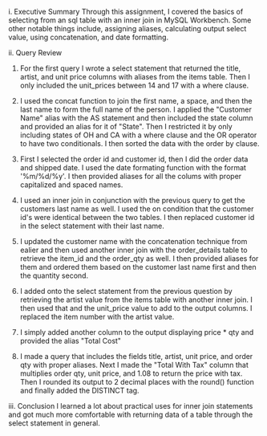 i. Executive Summary
Through this assignment, I covered the basics of selecting from an sql table with an inner join in MySQL Workbench. Some other notable things include, assigning aliases, calculating output select value, using concatenation, and date formatting.

ii. Query Review
1. For the first query I wrote a select statement that returned the title, artist, and unit price columns with aliases from the items table. 
Then I only included the unit_prices between 14 and 17 with a where clause.

2. I used the concat function to join the first name, a space, and then the last name to form the full name of the person. I applied the "Customer Name" alias with the AS statement and then included the state column and provided an alias for it of "State". Then I restricted it by only including states of OH and CA with a where clause and the OR operator to have two conditionals. I then sorted the data with the order by clause.

3. First I selected the order id and customer id, then I did the order data and shipped date. I used the date formating function with the format '%m/%d/%y'. I then provided aliases for all the colums with proper capitalized and spaced names.

4. I used an inner join in conjunction with the previous query to get the customers last name as well. I used the on condition that the customer id's were identical between the two tables. I then replaced customer id in the select statement with their last name.

5. I updated the customer name with the concatenation technique from ealier and then used another inner join with the order_details table to retrieve the item_id and the order_qty as well. I then provided aliases for them and ordered them based on the customer last name first and then the quantity second.

6. I added onto the select statement from the previous question by retrieving the artist value from the items table with another inner join. I then used that and the unit_price value to add to the output columns. I replaced the item number with the artist value.

7. I simply added another column to the output displaying price * qty and provided the alias "Total Cost"

8. I made a query that includes the fields title, artist, unit price, and order qty with proper aliases. Next I made the "Total With Tax" column that multiplies order qty, unit price, and 1.08 to return the price with tax. Then I rounded its output to 2 decimal places with the round() function and finally added the DISTINCT tag.

iii. Conclusion
I learned a lot about practical uses for inner join statements and got much more comfortable with returning data of a table through the select statement in general. 
